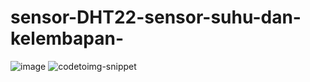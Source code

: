 # sensor-DHT22-sensor-suhu-dan-kelembapan-
![image](https://github.com/user-attachments/assets/f59ceef6-4cba-48f0-9a36-da9e727bacdb)
![codetoimg-snippet](https://github.com/user-attachments/assets/ec4e0775-cadb-4e61-bfe0-04079b605e31)
